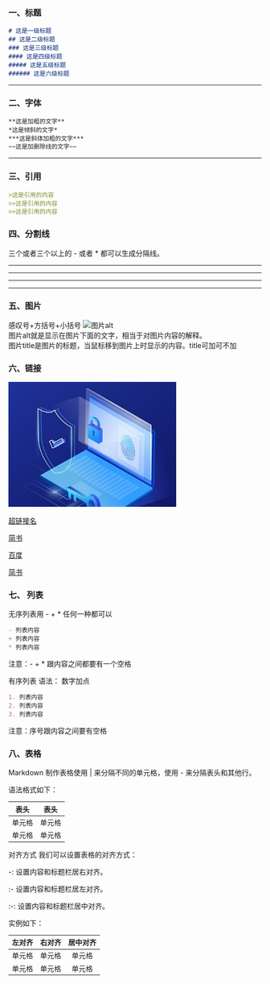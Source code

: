 ### 一、标题  
```md
# 这是一级标题
## 这是二级标题
### 这是三级标题
#### 这是四级标题
##### 这是五级标题
###### 这是六级标题
```

---
### 二、字体  
```md
**这是加粗的文字**
*这是倾斜的文字*
***这是斜体加粗的文字***
~~这是加删除线的文字~~
```
---

### 三、引用  
```md
>这是引用的内容
>>这是引用的内容
>>这是引用的内容
```

### 四、分割线   
三个或者三个以上的 - 或者 * 都可以生成分隔线。  

 ---
 ----
 ***
 *****

### 五、图片
感叹号+方括号+小括号
![图片alt](图片地址 "图片title")  
图片alt就是显示在图片下面的文字，相当于对图片内容的解释。  
图片title是图片的标题，当鼠标移到图片上时显示的内容。title可加可不加

### 六、链接

![示例图片](img/1608107070.png "这是一个测试的示例图片")

[超链接名](超链接地址 "超链接title")

[简书](http://jianshu.com)

[百度](http://baidu.com)

<a href="https://www.jianshu.com/u/1f5ac0cf6a8b" target="_blank">简书</a>

### 七、 列表
无序列表用 - + * 任何一种都可以
```md
- 列表内容
+ 列表内容
* 列表内容
```
注意：- + * 跟内容之间都要有一个空格

有序列表 语法： 数字加点
```md
1. 列表内容
2. 列表内容
3. 列表内容
```
注意：序号跟内容之间要有空格
### 八、表格

Markdown 制作表格使用 | 来分隔不同的单元格，使用 - 来分隔表头和其他行。

语法格式如下：

|  表头   | 表头  |
|  ----  | ----  |
| 单元格  | 单元格 |
| 单元格  | 单元格 |

对齐方式
我们可以设置表格的对齐方式：

-: 设置内容和标题栏居右对齐。

:- 设置内容和标题栏居左对齐。

:-: 设置内容和标题栏居中对齐。

实例如下：

| 左对齐 | 右对齐 | 居中对齐 |
| :-----| ----: | :----: |
| 单元格 | 单元格 | 单元格 |
| 单元格 | 单元格 | 单元格 |






